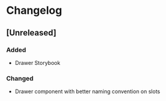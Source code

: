 # Changelog

## [Unreleased]

### Added

- Drawer Storybook

### Changed

- Drawer component with better naming convention on slots
